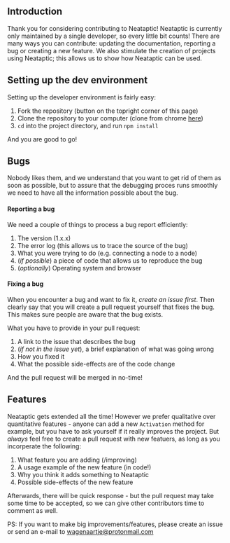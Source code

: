 ## Introduction

Thank you for considering contributing to Neataptic! Neataptic is currently only
maintained by a single developer, so every little bit counts! There are many ways
you can contribute: updating the documentation, reporting a bug or creating a new
feature. We also stimulate the creation of projects using Neataptic; this allows us
to show how Neataptic can be used.

## Setting up the dev environment
Setting up the developer environment is fairly easy:
1. Fork the repository (button on the topright corner of this page)
2. Clone the repository to your computer (clone from chrome [here](https://github.com/wagenaartje/neataptic))
3. `cd` into the project directory, and run `npm install`

And you are good to go!

## Bugs
Nobody likes them, and we understand that you want to get rid of them as soon as
possible, but to assure that the debugging proces runs smoothly we need to have
all the information possible about the bug.

#### Reporting a bug
We need a couple of things to process a bug report efficiently:
1. The version (1.x.x)
2. The error log (this allows us to trace the source of the bug)
3. What you were trying to do (e.g. connecting a node to a node)
4. (_if possible_) a piece of code that allows us to reproduce the bug
5. (_optionally_) Operating system and browser

#### Fixing a bug
When you encounter a bug and want to fix it, _create an issue first_. Then clearly
say that you will create a pull request yourself that fixes the bug. This makes sure
people are aware that the bug exists.

What you have to provide in your pull request:
1. A link to the issue that describes the bug
2. (_if not in the issue yet_), a brief explanation of what was going wrong
3. How you fixed it
4. What the possible side-effects are of the code change

And the pull request will be merged in no-time!

## Features
Neataptic gets extended all the time! However we prefer qualitative over quantitative
features - anyone can add a new `Activation` method for example, but you have to ask
yourself if it really improves the project. But _always_ feel free to create a pull 
request with new featuers, as long as you incorperate the following:
1. What feature you are adding (/improving)
2. A usage example of the new feature (in code!)
3. Why you think it adds something to Neataptic
4. Possible side-effects of the new feature

Afterwards, there will be quick response - but the pull request may take some time to
be accepted, so we can give other contributors time to comment as well.

PS: If you want to make big improvements/features, please create an issue or send
an e-mail to wagenaartje@protonmail.com
